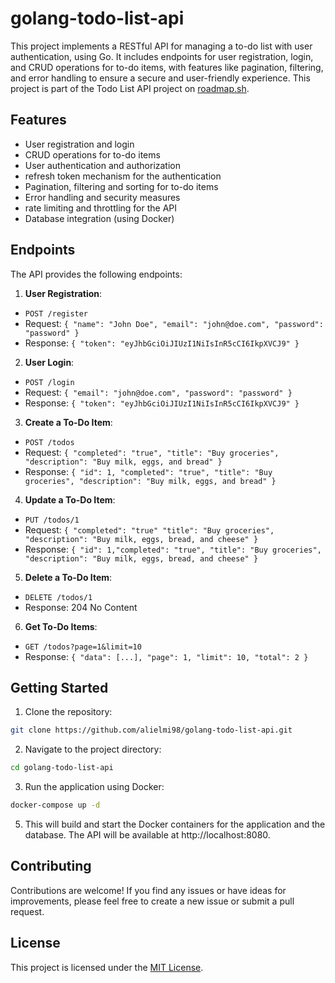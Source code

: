# golang-todo-list-api
 This project implements a RESTful API for managing a to-do list with user authentication, using Go. It includes endpoints for user registration, login, and CRUD operations for to-do items, with features like pagination, filtering, and error handling to ensure a secure and user-friendly experience.
This project is part of the Todo List API project on [roadmap.sh](https://roadmap.sh/projects/todo-list-api).

## Features

- User registration and login
- CRUD operations for to-do items
- User authentication and authorization
- refresh token mechanism for the authentication
- Pagination, filtering and sorting for to-do items
- Error handling and security measures
- rate limiting and throttling for the API
- Database integration (using Docker)
## Endpoints

The API provides the following endpoints:

1. **User Registration**:
- `POST /register`
- Request: `{ "name": "John Doe", "email": "john@doe.com", "password": "password" }`
- Response: `{ "token": "eyJhbGciOiJIUzI1NiIsInR5cCI6IkpXVCJ9" }`

2. **User Login**:
- `POST /login`
- Request: `{ "email": "john@doe.com", "password": "password" }`
- Response: `{ "token": "eyJhbGciOiJIUzI1NiIsInR5cCI6IkpXVCJ9" }`

3. **Create a To-Do Item**:
- `POST /todos`
- Request: `{ "completed": "true", "title": "Buy groceries", "description": "Buy milk, eggs, and bread" }`
- Response: `{ "id": 1, "completed": "true", "title": "Buy groceries", "description": "Buy milk, eggs, and bread" }`

4. **Update a To-Do Item**:
- `PUT /todos/1`
- Request: `{ "completed": "true" "title": "Buy groceries", "description": "Buy milk, eggs, bread, and cheese" }`
- Response: `{ "id": 1,"completed": "true", "title": "Buy groceries", "description": "Buy milk, eggs, bread, and cheese" }`

5. **Delete a To-Do Item**:
- `DELETE /todos/1`
- Response: 204 No Content

6. **Get To-Do Items**:
- `GET /todos?page=1&limit=10`
- Response: `{ "data": [...], "page": 1, "limit": 10, "total": 2 }`

## Getting Started

1. Clone the repository:

```bash
git clone https://github.com/alielmi98/golang-todo-list-api.git
```

2. Navigate to the project directory:

```bash
cd golang-todo-list-api
```
3. Run the application using Docker:

```bash
docker-compose up -d
```

5. This will build and start the Docker containers for the application and the database.
The API will be available at http://localhost:8080.

## Contributing

Contributions are welcome! If you find any issues or have ideas for improvements, please feel free to create a new issue or submit a pull request.

## License

This project is licensed under the [MIT License](LICENSE).